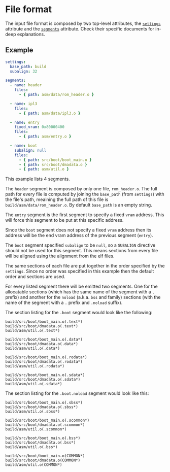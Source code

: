 # File format

The input file format is composed by two top-level attributes, the
[`settings`](settings.md) attribute and the [`segments`](segments.md)
attribute. Check their specific documents for in-deep explanations.

## Example

```yaml
settings:
  base_path: build
  subalign: 32

segments:
  - name: header
    files:
      - { path: asm/data/rom_header.o }

  - name: ipl3
    files:
      - { path: asm/data/ipl3.o }

  - name: entry
    fixed_vram: 0x80000400
    files:
      - { path: asm/entry.o }

  - name: boot
    subalign: null
    files:
      - { path: src/boot/boot_main.o }
      - { path: src/boot/dmadata.o }
      - { path: asm/util.o }
```

This example lists 4 segments.

The `header` segment is composed by only one file, `rom_header.o`. The full
path for every file is computed by joining the `base_path` (from `settings`)
with the file's path, meaining the full path of this file is
`build/asm/data/rom_header.o`. By default `base_path` is an empty string.

The `entry` segment is the first segment to specify a fixed `vram` address.
This will force this segment to be put at this specific address.

Since the `boot` segment does not specify a fixed `vram` address then its
address will be the end vram address of the previous segment (`entry`).

The `boot` segment specified `subalign` to be `null`, so a `SUBALIGN` directive
should not be used for this segment. This means sections from every file will
be aligned using the alignment from the elf files.

The same sections of each file are put together in the order specified by the
`settings`. Since no order was specified in this example then the default order
and sections are used.

For every listed segment there will be emitted two segments. One for the
allocatable sections (which has the same name of the segment with a `.` prefix)
and another for the `noload` (a.k.a. `bss` and family) sections (with the name
of the segment with a `.` prefix and `.noload` suffix).

The section listing for the `.boot` segment would look like the following:

```ld
build/src/boot/boot_main.o(.text*)
build/src/boot/dmadata.o(.text*)
build/asm/util.o(.text*)

build/src/boot/boot_main.o(.data*)
build/src/boot/dmadata.o(.data*)
build/asm/util.o(.data*)

build/src/boot/boot_main.o(.rodata*)
build/src/boot/dmadata.o(.rodata*)
build/asm/util.o(.rodata*)

build/src/boot/boot_main.o(.sdata*)
build/src/boot/dmadata.o(.sdata*)
build/asm/util.o(.sdata*)
```

The section listing for the `.boot.noload` segment would look like this:

```ld
build/src/boot/boot_main.o(.sbss*)
build/src/boot/dmadata.o(.sbss*)
build/asm/util.o(.sbss*)

build/src/boot/boot_main.o(.scommon*)
build/src/boot/dmadata.o(.scommon*)
build/asm/util.o(.scommon*)

build/src/boot/boot_main.o(.bss*)
build/src/boot/dmadata.o(.bss*)
build/asm/util.o(.bss*)

build/src/boot/boot_main.o(COMMON*)
build/src/boot/dmadata.o(COMMON*)
build/asm/util.o(COMMON*)
```

